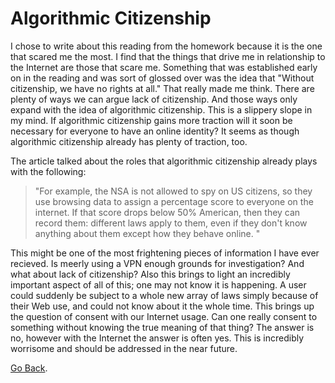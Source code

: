 # Algorithmic Citizenship

I chose to write about this reading from the homework because it is the one that scared me the most. I find that the things that drive me in relationship to the Internet are those that scare me. Something that was established early on in the reading and was sort of glossed over was the idea that "Without citizenship, we have no rights at all." That really made me think. There are plenty of ways we can argue lack of citizenship. And those ways only expand with the idea of algorithmic citizenship. This is a slippery slope in my mind. If algorithmic citizenship gains more traction will it soon be necessary for everyone to have an online identity? It seems as though algorithmic citizenship already has plenty of traction, too.

The article talked about the roles that algorithmic citizenship already plays with the following: 

> "For example, the NSA is not allowed to spy on US citizens, so they use browsing data to assign a percentage score to everyone on the internet. If that score drops below 50% American, then they can record them: different laws apply to them, even if they don't know anything about them except how they behave online. "

This might be one of the most frightening pieces of information I have ever recieved. Is meerly using a VPN enough grounds for investigation? And what about lack of citizenship? Also this brings to light an incredibly important aspect of all of this; one may not know it is happening. A user could suddenly be subject to a whole new array of laws simply because of their Web use, and could not know about it the whole time. This brings up the question of consent with our Internet usage. Can one really consent to something without knowing the true meaning of that thing? The answer is no, however with the Internet the answer is often yes. This is incredibly worrisome and should be addressed in the near future.

[Go Back](The-Internet-Made-Real).
